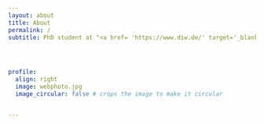 ```yaml
---
layout: about
title: About
permalink: /
subtitle: PhD student at "<a href= 'https://www.diw.de/' target='_blank'>DIW Berlin</a>"  & "<a href='https://www.tu.berlin/en/wm' target='_blank'>TU Berlin</a>" 




profile:
  align: right
  image: webphoto.jpg
  image_circular: false # crops the image to make it circular


---
```



